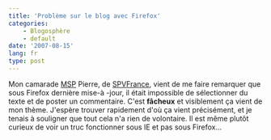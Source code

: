 ```yaml
---
title: 'Problème sur le blog avec Firefox'
categories:
    - Blogosphère
    - default
date: '2007-08-15'
lang: fr
type: post
---
```


Mon camarade [MSP](https://www.microsoftstudentpartners.com) Pierre, de [SPVFrance](http://www.spvfrance.net/), vient de me faire remarquer que sous Firefox dernière mise-à -jour, il était impossible de sélectionner du texte et de poster un commentaire. C'est **fâcheux** et visiblement ça vient de mon thème. J'espère trouver rapidement d'où ça vient précisément, et je tenais à souligner que tout cela n'a rien de volontaire. Il est même plutôt curieux de voir un truc fonctionner sous IE et pas sous Firefox…